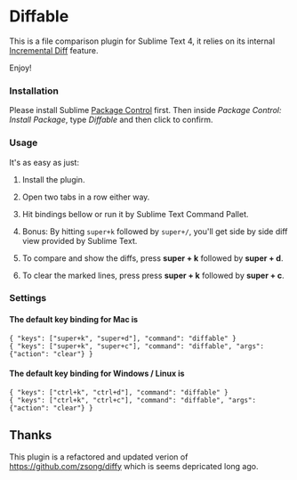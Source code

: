 # Diffable

This is a file comparison plugin for Sublime Text 4, it relies on its internal [Incremental Diff](http://www.sublimetext.com/docs/incremental_diff.html) feature.

Enjoy!

### Installation
Please install Sublime [Package Control]("https://sublime.wbond.net/installation") first. Then inside *Package Control: Install Package*, type *Diffable* and then click to confirm.

### Usage
It's as easy as just:
1. Install the plugin.
2. Open two tabs in a row either way.
3. Hit bindings bellow or run it by Sublime Text Command Pallet.
4. Bonus: By hitting `super+k` followed by `super+/`, you'll get side by side diff view provided by Sublime Text.

1. To compare and show the diffs, press **super + k** followed by **super + d**.
2. To clear the marked lines, press press **super + k** followed by **super + c**.

### Settings
#### The default key binding for Mac is

```
{ "keys": ["super+k", "super+d"], "command": "diffable" }
{ "keys": ["super+k", "super+c"], "command": "diffable", "args": {"action": "clear"} }
```

#### The default key binding for Windows / Linux is

```
{ "keys": ["ctrl+k", "ctrl+d"], "command": "diffable" }
{ "keys": ["ctrl+k", "ctrl+c"], "command": "diffable", "args": {"action": "clear"} }
```


## Thanks

This plugin is a refactored and updated verion of https://github.com/zsong/diffy which is seems depricated long ago.